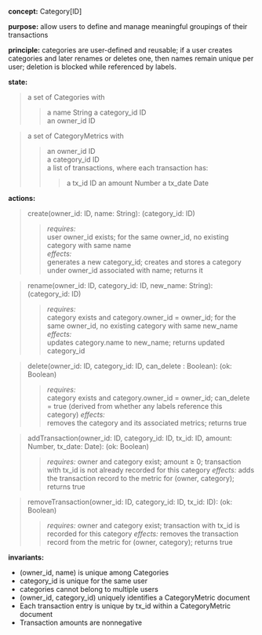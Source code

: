 
**concept:** Category[ID]

**purpose:** allow users to define and manage meaningful groupings of their transactions

**principle:** categories are user-defined and reusable; if a user creates categories and later renames or deletes one, then names remain unique per user; deletion is blocked while referenced by labels.

**state:**
> a set of Categories with  
>> a name String
>> a category_id ID  
>> an owner_id ID 

> a set of CategoryMetrics with
>> an owner_id ID  
>> a category_id ID  
>> a list of transactions, where each transaction has:
>>> a tx_id ID
>>> an amount Number
>>> a tx_date Date

**actions:**
> create(owner_id: ID, name: String): (category_id: ID)  
>> *requires:*  
user owner_id exists; for the same owner_id, no existing category with same name  
>> *effects:*  
generates a new category_id; creates and stores a category under owner_id associated with name; returns it

> rename(owner_id: ID, category_id: ID, new_name: String): (category_id: ID)  
>> *requires:*  
category exists and category.owner_id = owner_id; for the same owner_id, no existing category with same new_name  
>> *effects:*  
updates category.name to new_name; returns updated category_id

> delete(owner_id: ID, category_id: ID, can_delete : Boolean): (ok: Boolean)  
>> *requires:*  
category exists and category.owner_id = owner_id; can_delete = true (derived from whether any labels reference this category)
>> *effects:*  
removes the category and its associated metrics; returns true

> addTransaction(owner_id: ID, category_id: ID, tx_id: ID, amount: Number, tx_date: Date): (ok: Boolean)
>> *requires:* owner and category exist; amount ≥ 0; transaction with tx_id is not already recorded for this category
>> *effects:* adds the transaction record to the metric for (owner, category); returns true

> removeTransaction(owner_id: ID, category_id: ID, tx_id: ID): (ok: Boolean)
>> *requires:* owner and category exist; transaction with tx_id is recorded for this category
>> *effects:* removes the transaction record from the metric for (owner, category); returns true


**invariants:**
- (owner_id, name) is unique among Categories
- category_id is unique for the same user
- categories cannot belong to multiple users
- (owner_id, category_id) uniquely identifies a CategoryMetric document
- Each transaction entry is unique by tx_id within a CategoryMetric document
- Transaction amounts are nonnegative


